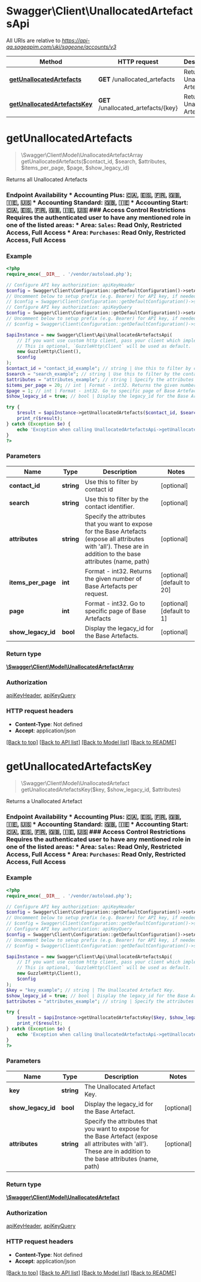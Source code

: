 # Swagger\Client\UnallocatedArtefactsApi

All URIs are relative to *https://api-qa.sageapim.com/uki/sageone/accounts/v3*

Method | HTTP request | Description
------------- | ------------- | -------------
[**getUnallocatedArtefacts**](UnallocatedArtefactsApi.md#getUnallocatedArtefacts) | **GET** /unallocated_artefacts | Returns all Unallocated Artefacts
[**getUnallocatedArtefactsKey**](UnallocatedArtefactsApi.md#getUnallocatedArtefactsKey) | **GET** /unallocated_artefacts/{key} | Returns a Unallocated Artefact


# **getUnallocatedArtefacts**
> \Swagger\Client\Model\UnallocatedArtefactArray getUnallocatedArtefacts($contact_id, $search, $attributes, $items_per_page, $page, $show_legacy_id)

Returns all Unallocated Artefacts

### Endpoint Availability  * Accounting Plus: 🇨🇦, 🇪🇸, 🇫🇷, 🇬🇧, 🇮🇪, 🇺🇸 * Accounting Standard: 🇬🇧, 🇮🇪 * Accounting Start: 🇨🇦, 🇪🇸, 🇫🇷, 🇬🇧, 🇮🇪, 🇺🇸  ### Access Control Restrictions  Requires the authenticated user to have any mentioned role in one of the listed areas: * Area: `Sales`: Read Only, Restricted Access, Full Access * Area: `Purchases`: Read Only, Restricted Access, Full Access

### Example
```php
<?php
require_once(__DIR__ . '/vendor/autoload.php');

// Configure API key authorization: apiKeyHeader
$config = Swagger\Client\Configuration::getDefaultConfiguration()->setApiKey('Ocp-Apim-Subscription-Key', 'YOUR_API_KEY');
// Uncomment below to setup prefix (e.g. Bearer) for API key, if needed
// $config = Swagger\Client\Configuration::getDefaultConfiguration()->setApiKeyPrefix('Ocp-Apim-Subscription-Key', 'Bearer');
// Configure API key authorization: apiKeyQuery
$config = Swagger\Client\Configuration::getDefaultConfiguration()->setApiKey('subscription-key', 'YOUR_API_KEY');
// Uncomment below to setup prefix (e.g. Bearer) for API key, if needed
// $config = Swagger\Client\Configuration::getDefaultConfiguration()->setApiKeyPrefix('subscription-key', 'Bearer');

$apiInstance = new Swagger\Client\Api\UnallocatedArtefactsApi(
    // If you want use custom http client, pass your client which implements `GuzzleHttp\ClientInterface`.
    // This is optional, `GuzzleHttp\Client` will be used as default.
    new GuzzleHttp\Client(),
    $config
);
$contact_id = "contact_id_example"; // string | Use this to filter by contact id
$search = "search_example"; // string | Use this to filter by the contact identifier.
$attributes = "attributes_example"; // string | Specify the attributes that you want to expose for the Base Artefacts (expose all attributes with 'all'). These are in addition to the base attributes (name, path)
$items_per_page = 20; // int | Format - int32. Returns the given number of Base Artefacts per request.
$page = 1; // int | Format - int32. Go to specific page of Base Artefacts
$show_legacy_id = true; // bool | Display the legacy_id for the Base Artefacts.

try {
    $result = $apiInstance->getUnallocatedArtefacts($contact_id, $search, $attributes, $items_per_page, $page, $show_legacy_id);
    print_r($result);
} catch (Exception $e) {
    echo 'Exception when calling UnallocatedArtefactsApi->getUnallocatedArtefacts: ', $e->getMessage(), PHP_EOL;
}
?>
```

### Parameters

Name | Type | Description  | Notes
------------- | ------------- | ------------- | -------------
 **contact_id** | **string**| Use this to filter by contact id | [optional]
 **search** | **string**| Use this to filter by the contact identifier. | [optional]
 **attributes** | **string**| Specify the attributes that you want to expose for the Base Artefacts (expose all attributes with &#39;all&#39;). These are in addition to the base attributes (name, path) | [optional]
 **items_per_page** | **int**| Format - int32. Returns the given number of Base Artefacts per request. | [optional] [default to 20]
 **page** | **int**| Format - int32. Go to specific page of Base Artefacts | [optional] [default to 1]
 **show_legacy_id** | **bool**| Display the legacy_id for the Base Artefacts. | [optional]

### Return type

[**\Swagger\Client\Model\UnallocatedArtefactArray**](../Model/UnallocatedArtefactArray.md)

### Authorization

[apiKeyHeader](../../README.md#apiKeyHeader), [apiKeyQuery](../../README.md#apiKeyQuery)

### HTTP request headers

 - **Content-Type**: Not defined
 - **Accept**: application/json

[[Back to top]](#) [[Back to API list]](../../README.md#documentation-for-api-endpoints) [[Back to Model list]](../../README.md#documentation-for-models) [[Back to README]](../../README.md)

# **getUnallocatedArtefactsKey**
> \Swagger\Client\Model\UnallocatedArtefact getUnallocatedArtefactsKey($key, $show_legacy_id, $attributes)

Returns a Unallocated Artefact

### Endpoint Availability  * Accounting Plus: 🇨🇦, 🇪🇸, 🇫🇷, 🇬🇧, 🇮🇪, 🇺🇸 * Accounting Standard: 🇬🇧, 🇮🇪 * Accounting Start: 🇨🇦, 🇪🇸, 🇫🇷, 🇬🇧, 🇮🇪, 🇺🇸  ### Access Control Restrictions  Requires the authenticated user to have any mentioned role in one of the listed areas: * Area: `Sales`: Read Only, Restricted Access, Full Access * Area: `Purchases`: Read Only, Restricted Access, Full Access

### Example
```php
<?php
require_once(__DIR__ . '/vendor/autoload.php');

// Configure API key authorization: apiKeyHeader
$config = Swagger\Client\Configuration::getDefaultConfiguration()->setApiKey('Ocp-Apim-Subscription-Key', 'YOUR_API_KEY');
// Uncomment below to setup prefix (e.g. Bearer) for API key, if needed
// $config = Swagger\Client\Configuration::getDefaultConfiguration()->setApiKeyPrefix('Ocp-Apim-Subscription-Key', 'Bearer');
// Configure API key authorization: apiKeyQuery
$config = Swagger\Client\Configuration::getDefaultConfiguration()->setApiKey('subscription-key', 'YOUR_API_KEY');
// Uncomment below to setup prefix (e.g. Bearer) for API key, if needed
// $config = Swagger\Client\Configuration::getDefaultConfiguration()->setApiKeyPrefix('subscription-key', 'Bearer');

$apiInstance = new Swagger\Client\Api\UnallocatedArtefactsApi(
    // If you want use custom http client, pass your client which implements `GuzzleHttp\ClientInterface`.
    // This is optional, `GuzzleHttp\Client` will be used as default.
    new GuzzleHttp\Client(),
    $config
);
$key = "key_example"; // string | The Unallocated Artefact Key.
$show_legacy_id = true; // bool | Display the legacy_id for the Base Artefact.
$attributes = "attributes_example"; // string | Specify the attributes that you want to expose for the Base Artefact (expose all attributes with 'all'). These are in addition to the base attributes (name, path)

try {
    $result = $apiInstance->getUnallocatedArtefactsKey($key, $show_legacy_id, $attributes);
    print_r($result);
} catch (Exception $e) {
    echo 'Exception when calling UnallocatedArtefactsApi->getUnallocatedArtefactsKey: ', $e->getMessage(), PHP_EOL;
}
?>
```

### Parameters

Name | Type | Description  | Notes
------------- | ------------- | ------------- | -------------
 **key** | **string**| The Unallocated Artefact Key. |
 **show_legacy_id** | **bool**| Display the legacy_id for the Base Artefact. | [optional]
 **attributes** | **string**| Specify the attributes that you want to expose for the Base Artefact (expose all attributes with &#39;all&#39;). These are in addition to the base attributes (name, path) | [optional]

### Return type

[**\Swagger\Client\Model\UnallocatedArtefact**](../Model/UnallocatedArtefact.md)

### Authorization

[apiKeyHeader](../../README.md#apiKeyHeader), [apiKeyQuery](../../README.md#apiKeyQuery)

### HTTP request headers

 - **Content-Type**: Not defined
 - **Accept**: application/json

[[Back to top]](#) [[Back to API list]](../../README.md#documentation-for-api-endpoints) [[Back to Model list]](../../README.md#documentation-for-models) [[Back to README]](../../README.md)

